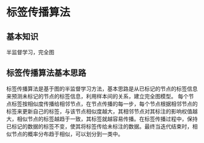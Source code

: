 # 标签传播算法

## 基本知识

半监督学习，完全图

## 标签传播算法基本思路

标签传播算法是基于图的半监督学习方法，基本思路是从已标记的节点的标签信息来预测未标记的节点的标签信息，利用样本间的关系，建立完全图模型。
每个节点标签按相似度传播给相邻节点，在节点传播的每一步，每个节点根据相邻节点的标签来更新自己的标签，与该节点相似度越大，其相邻节点对其标注的影响权值越大，相似节点的标签越趋于一致，其标签就越容易传播。在标签传播过程中，保持已标记的数据的标签不变，使其将标签传给未标注的数据。最终当迭代结束时，相似节点的概率分布趋于相似，可以划分到一类中。

